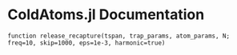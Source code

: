 # ColdAtoms.jl Documentation

```@docs
function release_recapture(tspan, trap_params, atom_params, N; freq=10, skip=1000, eps=1e-3, harmonic=true)
```